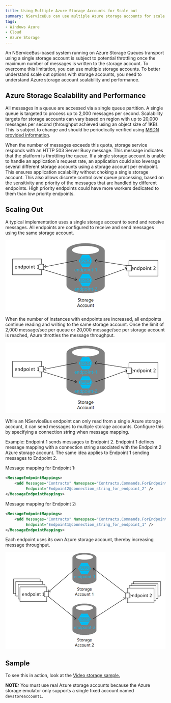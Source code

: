 ```yaml
---
title: Using Multiple Azure Storage Accounts for Scale out
summary: NServiceBus can use multiple Azure storage accounts for scale out
tags: 
- Windows Azure
- Cloud
- Azure Storage
---
```


An NServiceBus-based system running on Azure Storage Queues transport using a single storage account is subject to potential throttling once the maximum number of messages is written to the storage account. To overcome this limitation, you can use multiple storage accounts. To better understand scale out options with storage accounts, you need to understand Azure storage account scalability and performance.

## Azure Storage Scalability and Performance

All messages in a queue are accessed via a single queue partition. A single queue is targeted to process up to 2,000 messages per second. Scalability targets for storage accounts can vary based on region with up to 20,000 messages per second (throughput achieved using an object size of 1KB). This is subject to change and should be periodically verified using [MSDN provided information](http://msdn.microsoft.com/library/azure/dn249410.aspx).

When the number of messages exceeds this quota, storage service responds with an HTTP 503 Server Busy message. This message indicates that the platform is throttling the queue. If a single storage account is unable to handle an application`s request rate, an application could also leverage several different storage accounts using a storage account per endpoint. This ensures application scalability without choking a single storage account. This also allows discrete control over queue processing, based on the sensitivity and priority of the messages that are handled by different endpoints. High priority endpoints could have more workers dedicated to them than low priority endpoints.

## Scaling Out

A typical implementation uses a single storage account to send and receive messages. All endpoints are configured to receive and send messages using the same storage account. 

![Single storage account](../images/NServiceBus/azure01.png)

When the number of instances with endpoints are increased, all endpoints continue reading and writing to the same storage account. Once the limit of 2,000 message/sec per queue or 20,000 message/sec per storage account is reached, Azure throttles the message throughput.

![Single storage account with scaled out endpoints](../images/NServiceBus/azure01.png)

While an NServiceBus endpoint can only read from a single Azure storage account, it can send messages to multiple storage accounts. Configure this by specifying a connection string when message mapping. 

Example: Endpoint 1 sends messages to Endpoint 2. Endpoint 1 defines message mapping with a connection string associated with the Endpoint 2 Azure storage account. The same idea applies to Endpoint 1 sending messages to Endpoint 2.

Message mapping for Endpoint 1:

```xml
<MessageEndpointMappings>
	<add Messages="Contracts" Namespace="Contracts.Commands.ForEndpoint2" 
		 Endpoint="Endpoint2@connection_string_for_endpoint_2" />
</MessageEndpointMappings>
```

Message mapping for Endpoint 2:

```xml
<MessageEndpointMappings>
	<add Messages="Contracts" Namespace="Contracts.Commands.ForEndpoint1" 
		 Endpoint="Endpoint1@connection_string_for_endpoint_1" />
</MessageEndpointMappings>
```

Each endpoint uses its own Azure storage account, thereby increasing message throughput.


![Scale out with multiple storage accounts](../images/NServiceBus/azure03.png)

## Sample

To see this in action, look at the [Video storage sample.](https://github.com/Particular/NServiceBus.Azure.Samples/tree/master/VideoStore.AzureStorageQueues.Cloud)

**NOTE:** You must use real Azure storage accounts because the Azure storage emulator only supports a single fixed account named `devstoreaccount1`.


